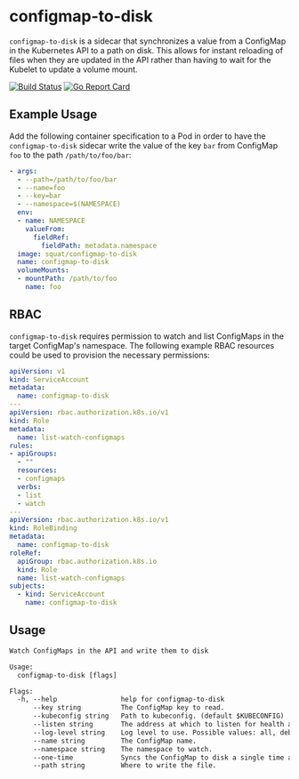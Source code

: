 # configmap-to-disk

`configmap-to-disk` is a sidecar that synchronizes a value from a ConfigMap in the Kubernetes API to a path on disk.
This allows for instant reloading of files when they are updated in the API rather than having to wait for the Kubelet to update a volume mount.

[![Build Status](https://travis-ci.org/squat/configmap-to-disk.svg?branch=master)](https://travis-ci.org/squat/configmap-to-disk)
[![Go Report Card](https://goreportcard.com/badge/github.com/squat/configmap-to-disk)](https://goreportcard.com/report/github.com/squat/configmap-to-disk)

## Example Usage

Add the following container specification to a Pod in order to have the `configmap-to-disk` sidecar write the value of the key `bar` from ConfigMap `foo` to the path `/path/to/foo/bar`:

```yaml
- args:
  - --path=/path/to/foo/bar
  - --name=foo
  - --key=bar
  - --namespace=$(NAMESPACE)
  env:
  - name: NAMESPACE
    valueFrom:
      fieldRef:
        fieldPath: metadata.namespace
  image: squat/configmap-to-disk
  name: configmap-to-disk
  volumeMounts:
  - mountPath: /path/to/foo
    name: foo
```

## RBAC

`configmap-to-disk` requires permission to watch and list ConfigMaps in the target ConfigMap's namespace.
The following example RBAC resources could be used to provision the necessary permissions:

```yaml
apiVersion: v1
kind: ServiceAccount
metadata:
  name: configmap-to-disk
---
apiVersion: rbac.authorization.k8s.io/v1
kind: Role
metadata:
  name: list-watch-configmaps
rules:
- apiGroups:
  - ""
  resources:
  - configmaps
  verbs:
  - list
  - watch
---
apiVersion: rbac.authorization.k8s.io/v1
kind: RoleBinding
metadata:
  name: configmap-to-disk
roleRef:
  apiGroup: rbac.authorization.k8s.io
  kind: Role
  name: list-watch-configmaps
subjects:
  - kind: ServiceAccount
    name: configmap-to-disk
```

## Usage

[embedmd]:# (tmp/help.txt)
```txt
Watch ConfigMaps in the API and write them to disk

Usage:
  configmap-to-disk [flags]

Flags:
  -h, --help                help for configmap-to-disk
      --key string          The ConfigMap key to read.
      --kubeconfig string   Path to kubeconfig. (default $KUBECONFIG)
      --listen string       The address at which to listen for health and metrics. (default ":8080")
      --log-level string    Log level to use. Possible values: all, debug, info, warn, error, none (default "info")
      --name string         The ConfigMap name.
      --namespace string    The namespace to watch.
      --one-time            Syncs the ConfigMap to disk a single time and exits.
      --path string         Where to write the file.
```
